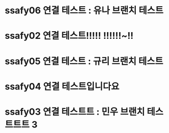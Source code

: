 # ssafy06 연결 테스트 : 유나 브랜치 테스트
# ssafy02 연결 테스트!!!!! !!!!!!~!!
# ssafy05 연결 테스트 : 규리 브랜치 테스트
# ssafy04 연결 테스트입니다요
# ssafy03 연결 테스트트 : 민우 브랜치 테스트트트 3